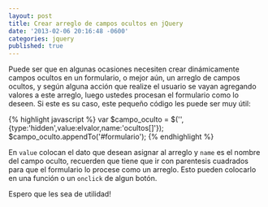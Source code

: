 ```yaml
---
layout: post
title: Crear arreglo de campos ocultos en jQuery
date: '2013-02-06 20:16:48 -0600'
categories: jquery
published: true
---
```


Puede ser que en algunas ocasiones necesiten crear dinámicamente campos ocultos en un formulario, o mejor aún, un arreglo de campos ocultos, y  según alguna acción que realize el usuario se vayan agregando valores a este arreglo, luego ustedes procesan el formulario como lo deseen. Si este es su caso, este pequeño código les puede ser muy útil:

{% highlight javascript %}
var $campo_oculto = $('',{type:'hidden',value:elvalor,name:'ocultos[]'});
$campo_oculto.appendTo('#formulario');
{% endhighlight %}

En `value` colocan el dato que desean asignar al arreglo y `name` es el nombre del campo oculto, recuerden que tiene que ir con parentesis cuadrados para que el formulario lo procese como un arreglo. Esto pueden colocarlo en una función o un `onclick` de algun botón.

Espero que les sea de utilidad!
